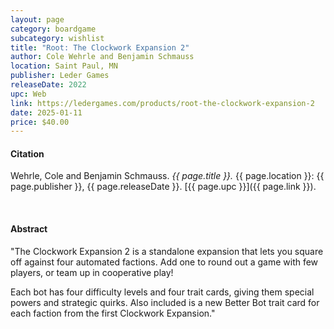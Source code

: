 ```yaml
---
layout: page
category: boardgame
subcategory: wishlist
title: "Root: The Clockwork Expansion 2"
author: Cole Wehrle and Benjamin Schmauss
location: Saint Paul, MN
publisher: Leder Games
releaseDate: 2022
upc: Web
link: https://ledergames.com/products/root-the-clockwork-expansion-2
date: 2025-01-11
price: $40.00
---
```


#### Citation

Wehrle, Cole  and Benjamin Schmauss. *{{ page.title }}.* {{ page.location }}: {{ page.publisher }}, {{ page.releaseDate }}. [{{ page.upc }}]({{ page.link }}).

<br>


#### Abstract

"The Clockwork Expansion 2 is a standalone expansion that lets you square off against four automated factions. Add one to round out a game with few players, or team up in cooperative play!

Each bot has four difficulty levels and four trait cards, giving them special powers and strategic quirks. Also included is a new Better Bot trait card for each faction from the first Clockwork Expansion."
